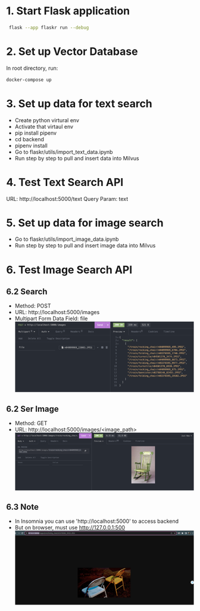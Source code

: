 # 1. Start Flask application
```bash
 flask --app flaskr run --debug
```

# 2. Set up Vector Database
In root directory, run:
```bash
docker-compose up
```

# 3. Set up data for text search
- Create python virtural env
- Activate that virtaul env
- pip install pipenv
- cd backend
- pipenv install
- Go to flaskr/utils/import_text_data.ipynb
- Run step by step to pull and insert data into Milvus

# 4. Test Text Search API
URL: http://localhost:5000/text
Query Param: text

# 5. Set up data for image search
- Go to flaskr/utils/import_image_data.ipynb
- Run step by step to pull and insert image data into Milvus

# 6. Test Image Search API
## 6.2 Search
- Method: POST
- URL: http://localhost:5000/images
- Multipart Form Data Field: file
![Alt text](./note-images/search_image.png)
## 6.2 Ser Image
- Method: GET
- URL: http://localhost:5000/images/<image_path>
![Alt text](./note-images/get_image.png)

## 6.3 Note
- In Insomnia you can use 'http://localhost:5000' to access backend
- But on browser, must use http://127.0.0.1:500 
![Alt text](./note-images/browser_image.png)